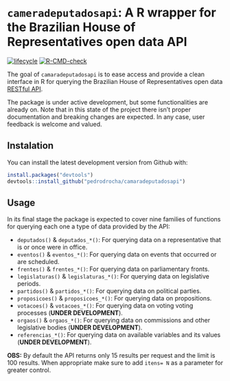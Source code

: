 
<!-- README.md is generated from README.Rmd. Please edit that file -->

# `cameradeputadosapi`: A R wrapper for the Brazilian House of Representatives open data API

<!-- badges: start -->
[![lifecycle](https://img.shields.io/badge/lifecycle-experimental-orange.svg)](https://www.tidyverse.org/lifecycle/#experimental)
[![R-CMD-check](https://github.com/pedrodrocha/camaradeputadosapi/workflows/R-CMD-check/badge.svg)](https://github.com/pedrodrocha/camaradeputadosapi/actions)
<!-- badges: end -->

The goal of `camaradeputadosapi` is to ease access and provide a clean
interface in R for querying the Brazilian House of Representatives open
data [RESTful API](https://dadosabertos.camara.leg.br/swagger/api.html).

The package is under active development, but some functionalities are
already on. Note that in this state of the project there isn’t proper
documentation and breaking changes are expected. In any case, user
feedback is welcome and valued.

## Instalation

You can install the latest development version from Github with:

``` r
install.packages("devtools")
devtools::install_github("pedrodrocha/camaradeputadosapi")
```

## Usage

In its final stage the package is expected to cover nine families of
functions for querying each one a type of data provided by the API:

  - `deputados()` & `deputados_*()`: For querying data on a
    representative that is or once were in office.  
  - `eventos()` & `eventos_*()`: For querying data on events that
    occurred or are scheduled.  
  - `frentes()` & `frentes_*()`: For querying data on parliamentary
    fronts.  
  - `legislaturas()` & `legislaturas_*()`: For querying data on
    legislative periods.  
  - `partidos()` & `partidos_*()`: For querying data on political
    parties.  
  - `proposicoes()` & `proposicoes_*()`: For querying data on
    propositions.  
  - `votacoes()` & `votacoes_*()`: For querying data on voting voting
    processes (**UNDER DEVELOPMENT**).
  - `orgaos()` & `orgaos_*()`: For querying data on commissions and
    other legislative bodies (**UNDER DEVELOPMENT**).  
  - `referencias_*()`: For querying data on available variables and its
    values (**UNDER DEVELOPMENT**).

**OBS:** By default the API returns only 15 results per request and the
limit is 100 results. When appropriate make sure to add `itens= N` as a
parameter for greater control.

